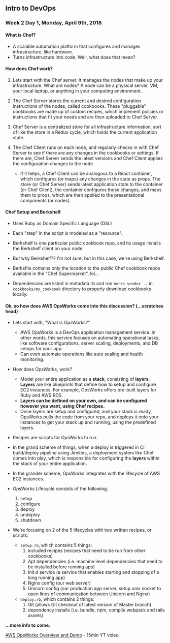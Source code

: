 ## Intro to DevOps




### Week 2 Day 1, Monday, April 9th, 2018

#### What is Chef?
- A scalable automation platform that configures and manages infrastructure, like hardware.
- Turns infrastructure into code. Well, what does that mean?

#### How does Chef work?
1. Lets start with the Chef server. It manages the nodes that make up your infrastructure. What are nodes? A node can be a physical server, VM, your local laptop, or anything in your computing environment.
2. The Chef Server stores the current and desired configuration instructions of the nodes, called cookbooks. These "pluggable" cookbooks are made up of custom recipes, which implement policies or instructions that fit your needs and are then uploaded to Chef Server.

3. Chef Server is a centralized store for all infrastructure information, sort of like the store in a Redux cycle, which holds the current application state.
3. The Chef Client runs on each node, and regularly checks in with Chef Server to see if there are any changes in the cookbooks or settings. If there are, Chef Server sends the latest versions and Chef Client applies the configuration changes to the node.

    - If it helps, a Chef Client can be analogous to a React container, which configures (or maps) any changes in the state as props. The store (or Chef Server) sends latest application state to the container (or Chef Client), the container configures those changes, and maps them to props, which are then applied to the presentational components (or nodes).


#### Chef Setup and Berkshelf
- Uses Ruby as Domain Specific Language (DSL)
- Each "step" in the script is modeled as a "resource".
- Berkshelf is one particular public cookbook repo, and its usage installs the Berkshelf client on your node.
- But why Berkshelf?? I'm not sure, but in this case, we're using Berkshelf.

- Berksfile contains only the location to the public Chef cookbook repos available in the "Chef Supermarket", lol...
- Dependencies are listed in metadata.rb and run ```berks vendor ..```  in ```cookbooks/my_cookbook``` directory to properly download cookbooks locally.


#### Ok, so how does AWS OpsWorks come into this discussion? (...scratches head)
- Lets start with, "What is OpsWorks?"
    - AWS OpsWorks is a DevOps application management service. In other words, this service focuses on automating operational tasks, like software configurations, server scaling, deployments, and DB setups for your app.
    - Can even automate operations like auto scaling and health monitoring.


- How does OpsWorks, work?
    - Model your entire application as a **stack**, consisting of **layers**. **Layers** are like blueprints that define how to setup and configure EC2 instances. For example, OpsWorks offers pre-built layers for Ruby and AWS RDS.
    - **Layers can be defined on your own, and can be configured however you want, using Chef recipes.**
    - Once layers are setup and configured, and your stack is ready, OpsWorks pulls the code from your repo, and deploys it onto your instances to get your stack up and running, using the predefined layers.


- Recipes are scripts for OpsWorks to run.
- In the grand scheme of things, when a deploy is triggered in CI build/deploy pipeline using Jenkins, a deployment system like Chef comes into play, which is responsible for configuring the **layers** within the stack of your entire application.

- In the grander scheme, OpsWorks integrates with the lifecycle of AWS EC2 instances.

- OpsWorks Lifecycle consists of the following.
    1. setup
    2. configure
    3. deploy
    4. undeploy
    5. shutdown


- We're focusing on 2 of the 5 lifecycles with two written recipes, or scripts:
    - ```setup.rb```, which contains 5 things:
        1. included recipes (recipes that need to be run from other cookbooks)
        2. Apt dependencies (i.e. machine level dependencies that need to be installed before running app)
        3. Init.d service (a service that enables starting and stopping of a long running app)
        4. Nginx config (our web server)
        5. Unicorn config (our production app server, setup unix socket to open lines of communication between Unicorn and Nginx)
    - ```deploy.rb```, which contains 2 things:
        1. Git (allows Git checkout of latest version of Master branch)
        2. dependency installs (i.e. bundle, npm, compile webpack and rails assets)



**...more info to come.**

[AWS OpsWorks Overview and Demo](https://www.youtube.com/watch?v=cj_LoG6C2xk) - 15min YT video
